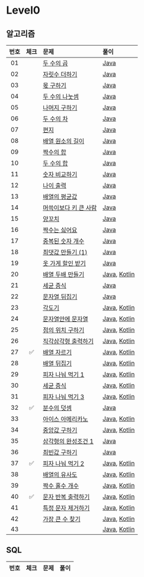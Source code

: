 
# Level0

## 알고리즘

| 번호 | 체크 | 문제 | 풀이 |
| :-: | :-: | :-- | :-- |
| 01 |                    | [두 수의 곱](https://school.programmers.co.kr/learn/courses/30/lessons/120804s/120804) | [Java](./solution/_01_두_수의_곱/Solution.java) |
| 02 |                    | [자릿수 더하기](https://school.programmers.co.kr/learn/courses/30/lessons/120906) | [Java](./solution/_02_자릿수_더하기/Solution.java) |
| 03 |                    | [몫 구하기](https://school.programmers.co.kr/learn/courses/30/lessons/120805) | [Java](./solution/_03_몫_구하기/Solution.java) |
| 04 |                    | [두 수의 나눗셈](https://school.programmers.co.kr/learn/courses/30/lessons/120806) | [Java](./solution/_04_두_수의_나눗셈/Solution.java) |
| 05 |                    | [나머지 구하기](https://school.programmers.co.kr/learn/courses/30/lessons/120810) | [Java](./solution/_05_나머지_구하기/Solution.java) |
| 06 |                    | [두 수의 차](https://school.programmers.co.kr/learn/courses/30/lessons/120803) | [Java](./solution/_06_두_수의_차/Solution.java) |
| 07 |                    | [편지](https://school.programmers.co.kr/learn/courses/30/lessons/120898) | [Java](./solution/_07_편지/Solution.java) |
| 08 |                    | [배열 원소의 길이](https://school.programmers.co.kr/learn/courses/30/lessons/120854) | [Java](./solution/_08_배열_원소의_길이/Solution.java) |
| 09 |                    | [짝수의 합](https://school.programmers.co.kr/learn/courses/30/lessons/120831) | [Java](./solution/_09_짝수의_합/Solution.java) |
| 10 |                    | [두 수의 합](https://school.programmers.co.kr/learn/courses/30/lessons/120802) | [Java](./solution/_10_두_수의_합/Solution.java) |
| 11 |                    | [숫자 비교하기](https://school.programmers.co.kr/learn/courses/30/lessons/120807) | [Java](./solution/_11_숫자_비교하기/Solution.java) |
| 12 |                    | [나이 출력](https://school.programmers.co.kr/learn/courses/30/lessons/120820) | [Java](./solution/_12_나이_출력/Solution.java) |
| 13 |                    | [배열의 평균값](https://school.programmers.co.kr/learn/courses/30/lessons/120817) | [Java](./solution/_13_배열의_평균값/Solution.java) |
| 14 |                    | [머쓱이보다 키 큰 사람](https://school.programmers.co.kr/learn/courses/30/lessons/120585) | [Java](./solution/_14_머쓱이보다_키_큰_사람/Solution.java) |
| 15 |                    | [양꼬치](https://school.programmers.co.kr/learn/courses/30/lessons/120830) | [Java](./solution/_15_양꼬치/Solution.java) |
| 16 |                    | [짝수는 싫어요](https://school.programmers.co.kr/learn/courses/30/lessons/120813) | [Java](./solution/_16_짝수는_싫어요/Solution.java) |
| 17 |                    | [중복된 숫자 개수](https://school.programmers.co.kr/learn/courses/30/lessons/120583) | [Java](./solution/_17_중복된_숫자_개수/Solution.java) |
| 18 |                    | [최댓값 만들기 (1)](https://school.programmers.co.kr/learn/courses/30/lessons/120847) | [Java](./solution/_18_최댓값_만들기_1/Solution.java) |
| 19 |                    | [옷 가게 할인 받기](https://school.programmers.co.kr/learn/courses/30/lessons/120818) | [Java](./solution/_19_옷_가게_할인_받기/Solution.java) |
| 20 |                    | [배열 두배 만들기](https://school.programmers.co.kr/learn/courses/30/lessons/120809) | [Java](./solution/_20_배열_두배_만들기/Solution.java), [Kotlin](./solution/_20_배열_두배_만들기/Solution.kt)|
| 21 |                    | [세균 증식](https://school.programmers.co.kr/learn/courses/30/lessons/120910) | [Java](./solution/_21_세균_증식/Solution.java) |
| 22 |                    | [문자열 뒤집기](https://school.programmers.co.kr/learn/courses/30/lessons/120822) | [Java](./solution/_22_문자열_뒤집기/Solution.java) |
| 23 |                    | [각도기](https://school.programmers.co.kr/learn/courses/30/lessons/120829) | [Java](./solution/_23_각도기/Solution.java), [Kotlin](./solution/_23_각도기/Solution.kt) |
| 24 |                    | [문자열안에 문자열](https://school.programmers.co.kr/learn/courses/30/lessons/120908) | [Java](./solution/_25_문자열안에_문자열/Solution.java), [Kotlin](./solution/_25_문자열안에_문자열/Solution.kt) |
| 25 |                    | [점의 위치 구하기](https://school.programmers.co.kr/learn/courses/30/lessons/120841) | [Java](./solution/_26_점의_위치_구하기/Solution.java), [Kotlin](./solution/_26_점의_위치_구하기/Solution.kt) |
| 26 |                    | [직각삼각형 출력하기](https://school.programmers.co.kr/learn/courses/30/lessons/120823) | [Java](./solution/_26_직각삼각형_출력하기/Solution.java), [Kotlin](./solution/_26_직각삼각형_출력하기/Solution.kt) |
| 27 | :white_check_mark: | [배열 자르기](https://school.programmers.co.kr/learn/courses/30/lessons/120833) | [Java](./solution/_27_배열_자르기/Solution.java), [Kotlin](./solution/_27_배열_자르기/Solution.kt) |
| 28 |                    | [배열 뒤집기](https://school.programmers.co.kr/learn/courses/30/lessons/120821) | [Java](./solution/_28_배열_뒤집기/Solution.java), [Kotlin](./solution/_28_배열_뒤집기/Solution.kt) |
| 29 |                    | [피자 나눠 먹기 1](https://school.programmers.co.kr/learn/courses/30/lessons/120814) | [Java](./solution/_29_피자_나눠_먹기/Solution.java), [Kotlin](./solution/_29_피자_나눠_먹기/Solution.kt) |
| 30 |                    | [세균 증식](https://school.programmers.co.kr/learn/courses/30/lessons/120910) | [Java](./solution/_30_세균_증식/Solution.java), [Kotlin](./solution/_30_세균_증식/Solution.kt) |
| 31 |                    | [피자 나눠 먹기 3](https://school.programmers.co.kr/learn/courses/30/lessons/120816) | [Java](./solution/_31_피자_나눠_먹기_3/Solution.java), [Kotlin](./solution/_31_피자_나눠_먹기_3/Solution.kt) |
| 32 | :white_check_mark: | [분수의 덧셈](https://school.programmers.co.kr/learn/courses/30/lessons/120808?language=java) | [Java](./solution/_32_분수의_덧셈/Solution.java) |
| 33 |                    | [아이스 아메리카노](https://school.programmers.co.kr/learn/courses/30/lessons/120819) | [Java](./solution/_33_아이스_아메리카노/Solution.java), [Kotlin](./solution/_33_아이스_아메리카노/Solution.kt) |
| 34 |                    | [중앙값 구하기](https://school.programmers.co.kr/learn/courses/30/lessons/120811) | [Java](./solution/_34_중앙값_구하기/Solution.java), [Kotlin](./solution/_34_중앙값_구하기/Solution.kt) |
| 35 |                    | [삼각형의 완성조건 1](https://school.programmers.co.kr/learn/courses/30/lessons/120889) | [Java](./solution/_35_삼각형의_완성조건_1/Solution.java) |
| 36 |                    | [최빈값 구하기](https://school.programmers.co.kr/learn/courses/30/lessons/120812) | [Java](./solution/_36_최빈값_구하기/Solution.java) |
| 37 | :white_check_mark: | [피자 나눠 먹기 2](https://school.programmers.co.kr/learn/courses/30/lessons/120815) | [Java](./solution/_37_피자_나눠_먹기_2/Solution.java), [Kotlin](./solution/_37_피자_나눠_먹기_2/Solution.kt) |
| 38 |                    | [배열의 유사도](https://school.programmers.co.kr/learn/courses/30/lessons/120903) | [Java](./solution/_38_배열의_유사도/Solution.java), [Kotlin](./solution/_38_배열의_유사도/Solution.kt) |
| 39 |                    | [짝수 홀수 개수](https://school.programmers.co.kr/learn/courses/30/lessons/120824) | [Java](./solution/_39_짝수_홀수_개수/Solution.java), [Kotlin](./solution/_39_짝수_홀수_개수/Solution.kt) |
| 40 | :white_check_mark: | [문자 반복 출력하기](https://school.programmers.co.kr/learn/courses/30/lessons/120825) | [Java](./solution/_40_문자_반복_출력하기/Solution.java), [Kotlin](./solution/_40_문자_반복_출력하기/Solution.kt) |
| 41 |                    | [특정 문자 제거하기](https://school.programmers.co.kr/learn/courses/30/lessons/120826) | [Java](./solution/_41_특정_문자_제거하기/Solution.java), [Kotlin](./solution/_41_특정_문자_제거하기/Solution.kt) |
| 42 |                    | [가장 큰 수 찾기](https://school.programmers.co.kr/learn/courses/30/lessons/120899) | [Java](./solution/_42_가장_큰_수_찾기/Solution.java), [Kotlin](./solution/_42_가장_큰_수_찾기/Solution.kt) |
| 43 |                    | []() | [Java](./solution//Solution.java), [Kotlin](./solution//Solution.kt) |

## SQL

| 번호 | 체크 | 문제 | 풀이 |
| :-: | :-: | :-- | :-- |
